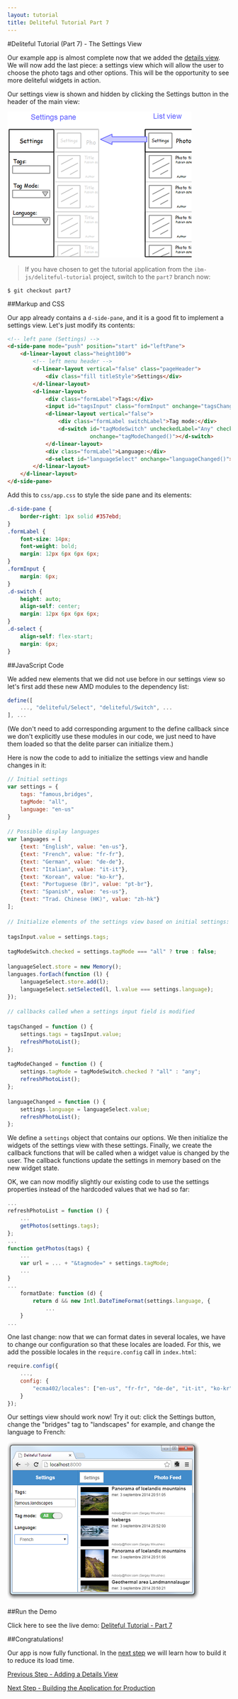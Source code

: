 ```yaml
---
layout: tutorial
title: Deliteful Tutorial Part 7
---
```

#Deliteful Tutorial (Part 7) - The Settings View

Our example app is almost complete now that we added the [details view](Part6DetailsView.md).
We will now add the last piece: a settings view which will allow the user to choose the photo tags and other options.
This will be the opportunity to see more deliteful widgets in action.

Our settings view is shown and hidden by clicking the Settings button in the header of the main view:

![Settings View Sketch](images/settingssketch.png)

> If you have chosen to get the tutorial application from the `ibm-js/deliteful-tutorial` project,
switch to the `part7` branch now:
```
$ git checkout part7
```

##Markup and CSS

Our app already contains a `d-side-pane`, and it is a good fit to implement a settings view. Let's just modify its
contents:

```html
<!-- left pane (Settings) -->
<d-side-pane mode="push" position="start" id="leftPane">
    <d-linear-layout class="height100">
        <!-- left menu header -->
        <d-linear-layout vertical="false" class="pageHeader">
            <div class="fill titleStyle">Settings</div>
        </d-linear-layout>
        <d-linear-layout>
            <div class="formLabel">Tags:</div>
            <input id="tagsInput" class="formInput" onchange="tagsChanged()">
            <d-linear-layout vertical="false">
                <div class="formLabel switchLabel">Tag mode:</div>
                <d-switch id="tagModeSwitch" uncheckedLabel="Any" checkedLabel="All"
                          onchange="tagModeChanged()"></d-switch>
            </d-linear-layout>
            <div class="formLabel">Language:</div>
            <d-select id="languageSelect" onchange="languageChanged()"></d-select>
        </d-linear-layout>
    </d-linear-layout>
</d-side-pane>
```

Add this to `css/app.css` to style the side pane and its elements:

```css
.d-side-pane {
    border-right: 1px solid #357ebd;
}
.formLabel {
    font-size: 14px;
    font-weight: bold;
    margin: 12px 6px 6px 6px;
}
.formInput {
    margin: 6px;
}
.d-switch {
    height: auto;
    align-self: center;
    margin: 12px 6px 6px 6px;
}
.d-select {
    align-self: flex-start;
    margin: 6px;
}
```

##JavaScript Code

We added new elements that we did not use before in our settings view so let's first add these new AMD modules to the
dependency list:

```js
define([
	..., "deliteful/Select", "deliteful/Switch", ...
], ...
```

(We don't need to add corresponding argument to the define callback since we don't explicitly use these modules in
our code, we just need to have them loaded so that the delite parser can initialize them.)

Here is now the code to add to initialize the settings view and handle changes in it:

```js
// Initial settings
var settings = {
	tags: "famous,bridges",
	tagMode: "all",
	language: "en-us"
}

// Possible display languages
var languages = [
	{text: "English", value: "en-us"},
	{text: "French", value: "fr-fr"},
	{text: "German", value: "de-de"},
	{text: "Italian", value: "it-it"},
	{text: "Korean", value: "ko-kr"},
	{text: "Portuguese (Br)", value: "pt-br"},
	{text: "Spanish", value: "es-us"},
	{text: "Trad. Chinese (HK)", value: "zh-hk"}
];

// Initialize elements of the settings view based on initial settings:

tagsInput.value = settings.tags;

tagModeSwitch.checked = settings.tagMode === "all" ? true : false;

languageSelect.store = new Memory();
languages.forEach(function (l) {
	languageSelect.store.add(l);
	languageSelect.setSelected(l, l.value === settings.language);
});

// callbacks called when a settings input field is modified

tagsChanged = function () {
	settings.tags = tagsInput.value;
	refreshPhotoList();
};

tagModeChanged = function () {
	settings.tagMode = tagModeSwitch.checked ? "all" : "any";
	refreshPhotoList();
};

languageChanged = function () {
	settings.language = languageSelect.value;
	refreshPhotoList();
};
```

We define a `settings` object that contains our options. We then initialize the widgets of the settings view with
these settings. Finally, we create the callback functions that will be called when a widget value is changed by the
user. The callback functions update the settings in memory based on the new widget state.

OK, we can now modifiy slightly our existing code to use the settings properties instead of the hardcoded values that
we had so far:

```js
...
refreshPhotoList = function () {
	...
	getPhotos(settings.tags);
};
...
function getPhotos(tags) {
	...
	var url = ... + "&tagmode=" + settings.tagMode;
	...
}
...
	formatDate: function (d) {
		return d && new Intl.DateTimeFormat(settings.language, {
			...
	}
...
```

One last change: now that we can format dates in several locales, we have to change our configuration
so that these locales are loaded. For this, we add the possible locales in the `require.config` call in `index.html`:

```js
require.config({
	...,
	config: {
		"ecma402/locales": ["en-us", "fr-fr", "de-de", "it-it", "ko-kr", "pt-br", "es-us", "zh-hk"]
	}
});
```

Our settings view should work now! Try it out: click the Settings button, change the "bridges" tag to "landscapes" for
example, and change the language to French:

![Settings View](images/settingsview.png)

##Run the Demo

Click here to see the live demo:
[Deliteful Tutorial - Part 7](http://ibm-js.github.io/deliteful-tutorial/runnable/part7/index.html)

##Congratulations!

Our app is now fully functional. In the [next step](Part8Build.md) we will learn how to build it to reduce its
load time.

[Previous Step - Adding a Details View](Part6DetailsView.md)

[Next Step - Building the Application for Production](Part8Build.md)
